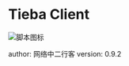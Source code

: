 # Tieba Client #

![脚本图标](http://imgsrc.baidu.com/forum/pic/item/8a65d04bd11373f0075bca22a60f4bfbfaed04c9.jpg)

author: 网络中二行客
version: 0.9.2
